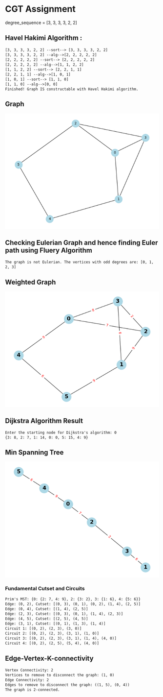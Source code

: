 # CGT Assignment

 degree_sequence = [3, 3, 3, 3, 2, 2]

## Havel Hakimi Algorithm : 
 ```
[3, 3, 3, 3, 2, 2] --sort--> [3, 3, 3, 3, 2, 2]
[3, 3, 3, 3, 2, 2] --alg-->[2, 2, 2, 2, 2]
[2, 2, 2, 2, 2] --sort--> [2, 2, 2, 2, 2]
[2, 2, 2, 2, 2] --alg-->[1, 1, 2, 2]
[1, 1, 2, 2] --sort--> [2, 2, 1, 1]
[2, 2, 1, 1] --alg-->[1, 0, 1]
[1, 0, 1] --sort--> [1, 1, 0]
[1, 1, 0] --alg-->[0, 0]
Finished! Graph IS constructable with Havel Hakimi algorithm.
```
## Graph 
![Graph Drawing](graph.png)

## Checking Eulerian Graph and hence finding Euler path using Fluery Algorithm

```
The graph is not Eulerian. The vertices with odd degrees are: [0, 1, 2, 3]
``` 
## Weighted Graph 
![Weighted Graph](weighted.png)

## Dijkstra Algorithm Result
```
Enter the starting node for Dijkstra's algorithm: 0
{3: 8, 2: 7, 1: 14, 0: 0, 5: 15, 4: 9}
```

## Min Spanning Tree
![Min spanning Tree Diagram](min_spanning.png)
### Fundamental Cutset and Circuits
```
Prim's MST: {0: {2: 7, 4: 9}, 2: {3: 2}, 3: {1: 6}, 4: {5: 6}}
Edge: (0, 2), Cutset: [(0, 3), (0, 1), (0, 2), (1, 4), (2, 5)]
Edge: (0, 4), Cutset: [(1, 4), (2, 5)]
Edge: (2, 3), Cutset: [(0, 3), (0, 1), (1, 4), (2, 3)]
Edge: (4, 5), Cutset: [(2, 5), (4, 5)]
Edge: (3, 1), Cutset: [(0, 1), (1, 3), (1, 4)]
Circuit 1: [(0, 2), (2, 3), (3, 0)]
Circuit 2: [(0, 2), (2, 3), (3, 1), (1, 0)]
Circuit 3: [(0, 2), (2, 3), (3, 1), (1, 4), (4, 0)]
Circuit 4: [(0, 2), (2, 5), (5, 4), (4, 0)]
```


## Edge-Vertex-K-connectivity
```
Vertex Connectivity: 2
Vertices to remove to disconnect the graph: (1, 0)
Edge Connectivity: 2
Edges to remove to disconnect the graph: ((1, 5), (0, 4))
The graph is 2-connected.
```